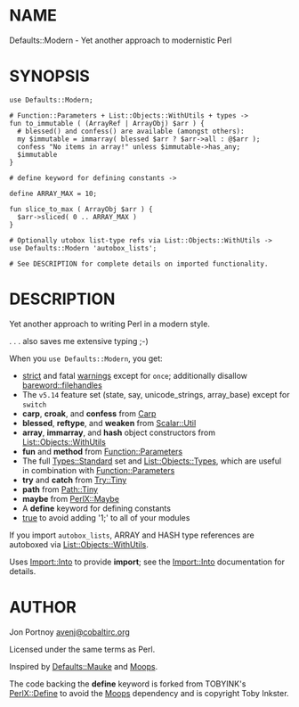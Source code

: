 # NAME

Defaults::Modern - Yet another approach to modernistic Perl

# SYNOPSIS

    use Defaults::Modern;

    # Function::Parameters + List::Objects::WithUtils + types ->
    fun to_immutable ( (ArrayRef | ArrayObj) $arr ) {
      # blessed() and confess() are available (amongst others):
      my $immutable = immarray( blessed $arr ? $arr->all : @$arr );
      confess "No items in array!" unless $immutable->has_any;
      $immutable
    }

    # define keyword for defining constants ->

    define ARRAY_MAX = 10;

    fun slice_to_max ( ArrayObj $arr ) {
      $arr->sliced( 0 .. ARRAY_MAX )
    }

    # Optionally utobox list-type refs via List::Objects::WithUtils ->
    use Defaults::Modern 'autobox_lists';

    # See DESCRIPTION for complete details on imported functionality.

# DESCRIPTION

Yet another approach to writing Perl in a modern style.

. . . also saves me extensive typing ;-)

When you `use Defaults::Modern`, you get:

- [strict](http://search.cpan.org/perldoc?strict) and fatal [warnings](http://search.cpan.org/perldoc?warnings) except for `once`; additionally disallow
[bareword::filehandles](http://search.cpan.org/perldoc?bareword::filehandles)
- The `v5.14` feature set (state, say, unicode\_strings, array\_base) except for
`switch`
- __carp__, __croak__, and __confess__ from [Carp](http://search.cpan.org/perldoc?Carp)
- __blessed__, __reftype__, and __weaken__ from [Scalar::Util](http://search.cpan.org/perldoc?Scalar::Util)
- __array__, __immarray__, and __hash__ object constructors from
[List::Objects::WithUtils](http://search.cpan.org/perldoc?List::Objects::WithUtils)
- __fun__ and __method__ from [Function::Parameters](http://search.cpan.org/perldoc?Function::Parameters)
- The full [Types::Standard](http://search.cpan.org/perldoc?Types::Standard) set and [List::Objects::Types](http://search.cpan.org/perldoc?List::Objects::Types), which are useful
in combination with [Function::Parameters](http://search.cpan.org/perldoc?Function::Parameters)
- __try__ and __catch__ from [Try::Tiny](http://search.cpan.org/perldoc?Try::Tiny)
- __path__ from [Path::Tiny](http://search.cpan.org/perldoc?Path::Tiny)
- __maybe__ from [PerlX::Maybe](http://search.cpan.org/perldoc?PerlX::Maybe)
- A __define__ keyword for defining constants
- [true](http://search.cpan.org/perldoc?true) to avoid adding '1;' to all of your modules

If you import `autobox_lists`, ARRAY and HASH type references are autoboxed
via [List::Objects::WithUtils](http://search.cpan.org/perldoc?List::Objects::WithUtils).

Uses [Import::Into](http://search.cpan.org/perldoc?Import::Into) to provide __import__; see the [Import::Into](http://search.cpan.org/perldoc?Import::Into)
documentation for details.

# AUTHOR

Jon Portnoy <avenj@cobaltirc.org>

Licensed under the same terms as Perl.

Inspired by [Defaults::Mauke](http://search.cpan.org/perldoc?Defaults::Mauke) and [Moops](http://search.cpan.org/perldoc?Moops).

The code backing the __define__ keyword is forked from TOBYINK's
[PerlX::Define](http://search.cpan.org/perldoc?PerlX::Define) to avoid the [Moops](http://search.cpan.org/perldoc?Moops) dependency and is copyright Toby
Inkster.
